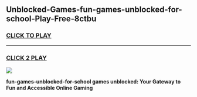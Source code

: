 
## Unblocked-Games-fun-games-unblocked-for-school-Play-Free-8ctbu
<h3>
<a href="https://premium76.site?title=fun-games-unblocked-for-school&ref=09A">CLICK TO PLAY</a></h3>
<hr>

<h3>
<a href="https://premium76.site?title=fun-games-unblocked-for-school&ref=09A">CLICK 2 PLAY</a>
  
</h3>

<a href="https://premium76.site?title=fun-games-unblocked-for-school&ref=09A"><img src="https://clearcache.store/games.png"></a>


**fun-games-unblocked-for-school games unblocked: Your Gateway to Fun and Accessible Online Gaming**
